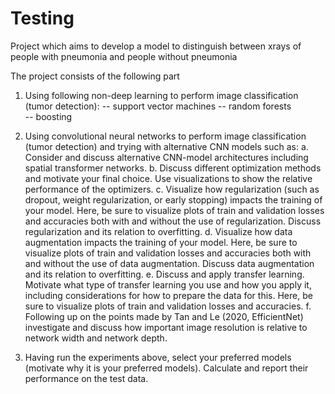 # Testing
Project which aims to develop a model to distinguish between xrays of people with pneumonia and people without pneumonia

The project consists of the following part

1. Using following non-deep learning to perform image classification (tumor detection): 
  -- support vector machines 
  -- random forests  
  -- boosting 


2.	Using convolutional neural networks to perform image classification (tumor detection) and trying with alternative CNN models such as:
a.	Consider and discuss alternative CNN-model architectures including spatial transformer networks.
b.	Discuss different optimization methods and motivate your final choice. Use visualizations to show the relative performance of the optimizers.
c.	Visualize how regularization (such as dropout, weight regularization, or early stopping) impacts the training of your model. Here, be sure to visualize plots of train and validation losses and accuracies both with and without the use of regularization. Discuss regularization and its relation to overfitting.
d.	Visualize how data augmentation impacts the training of your model. Here, be sure to visualize plots of train and validation losses and accuracies both with and without the use of data augmentation. Discuss data augmentation and its relation to overfitting. 
e.	Discuss and apply transfer learning. Motivate what type of transfer learning you use and how you apply it, including considerations for how to prepare the data for this. Here, be sure to visualize plots of train and validation losses and accuracies.
f.	Following up on the points made by Tan and Le (2020, EfficientNet) investigate and discuss how important image resolution is relative to network width and network depth.
3.	Having run the experiments above, select your preferred models (motivate why it is your preferred models). Calculate and report their performance on the test data.
